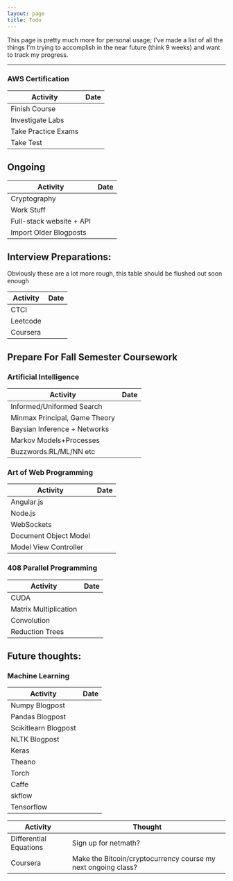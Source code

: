```yaml
---
layout: page
title: Todo
---
```

This page is pretty much more for personal usage; I've made a list of all the things I'm trying to accomplish in the near future (think 9 weeks) and want to track my progress.

*****
### AWS Certification

Activity|Date
--- | ---
Finish Course|
Investigate Labs|
Take Practice Exams|
Take Test|

## Ongoing

Activity|Date
--- | ---
Cryptography|
Work Stuff|
Full-stack website + API|
Import Older Blogposts|

## Interview Preparations:
Obviously these are a lot more rough, this table should be flushed out soon enough

Activity|Date
--- | ---
CTCI|
Leetcode|
Coursera|

## Prepare For Fall Semester Coursework

### Artificial Intelligence

Activity|Date
--- | ---
Informed/Uniformed Search|
Minmax Principal, Game Theory|
Baysian Inference + Networks|
Markov Models+Processes|
Buzzwords:RL/ML/NN etc|

### Art of Web Programming

Activity|Date
--- | ---
Angular.js|
Node.js|
WebSockets|
Document Object Model|
Model View Controller|

### 408 Parallel Programming

Activity|Date
--- | ---
CUDA|
Matrix Multiplication|
Convolution|
Reduction Trees|


## Future thoughts:
### Machine Learning

Activity|Date
--- | ---
Numpy Blogpost|
Pandas Blogpost|
Scikitlearn Blogpost|
NLTK Blogpost|
Keras|
Theano|
Torch|
Caffe|
skflow|
Tensorflow|


Activity|Thought
--- | ---
Differential Equations | Sign up for netmath?
Coursera | Make the Bitcoin/cryptocurrency course my next ongoing class?
